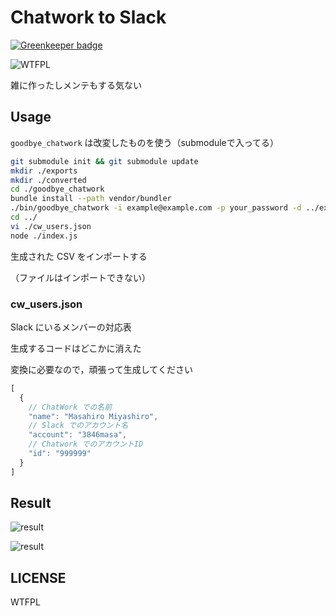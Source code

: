 # Chatwork to Slack

[![Greenkeeper badge](https://badges.greenkeeper.io/3846masa/cw2slack.svg)](https://greenkeeper.io/)

![WTFPL](http://www.wtfpl.net/wp-content/uploads/2012/12/wtfpl-badge-1.png)

雑に作ったしメンテもする気ない

## Usage

`goodbye_chatwork` は改変したものを使う（submoduleで入ってる）

```sh
git submodule init && git submodule update
mkdir ./exports
mkdir ./converted
cd ./goodbye_chatwork
bundle install --path vendor/bundler
./bin/goodbye_chatwork -i example@example.com -p your_password -d ../exports -x room_id
cd ../
vi ./cw_users.json
node ./index.js
```

生成された CSV をインポートする

（ファイルはインポートできない）

### cw_users.json

Slack にいるメンバーの対応表

生成するコードはどこかに消えた

変換に必要なので，頑張って生成してください

```js
[
  {
    // ChatWork での名前
    "name": "Masahiro Miyashiro",
    // Slack でのアカウント名
    "account": "3846masa",
    // Chatwork でのアカウントID
    "id": "999999"
  }
]
```

## Result

![result](https://gyazo.com/cbec10f341fa808053991607c4dcc2d0.png)

![result](https://gyazo.com/8700bb77e5f410b3cd89e5f0da7e4632.png)

## LICENSE

WTFPL
